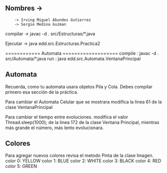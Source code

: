 ## Nombres ->
        -> Irving Miguel Abundes Gutierrez
        -> Sergio Medina Guzman

compilar -> javac -d . src/Estructuras/*.java

Ejecutar -> java edd.src.Estructuras.Practica2



============ Automata ===================
compile : javac -d . src/Automata/*.java
run : java edd.src.Automata.VentanaPrincipal



## Automata
Recuerda, como tu automata usara objetos Pila y Cola. Debes compilar primero esa sección de la práctica.


Para cambiar el Automata Celular que se mostrara modifica la linea 61 de la clase VentanaPrincipal

Para cambiar el tiempo entre evoluciones. modifica el valor
Thread.sleep(1000);
de la linea 172 de la clase Ventana Principal, mientras más grande el número, más lento evolucionara.

## Colores
Para agregar nuevos colores revisa el metodo Pinta de la clase Imagen.
color 0: YELLOW
color 1: BLUE
color 2: WHITE
color 3: BLACK
color 4: RED
color 5: GREEN

